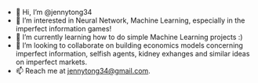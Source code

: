 - 👋 Hi, I’m @jennytong34
- 👀 I’m interested in Neural Network, Machine Learning, especially in the imperfect information games!
- 🌱 I’m currently learning how to do simple Machine Learning projects :)
- 💞️ I’m looking to collaborate on building economics models concerning imperfect information, selfish agents, kidney exhanges and similar ideas on imperfect markets.
- 📫 Reach me at jennytong34@gmail.com.

<!---
jennytong34/jennytong34 is a ✨ special ✨ repository because its `README.md` (this file) appears on your GitHub profile.
You can click the Preview link to take a look at your changes.
--->
